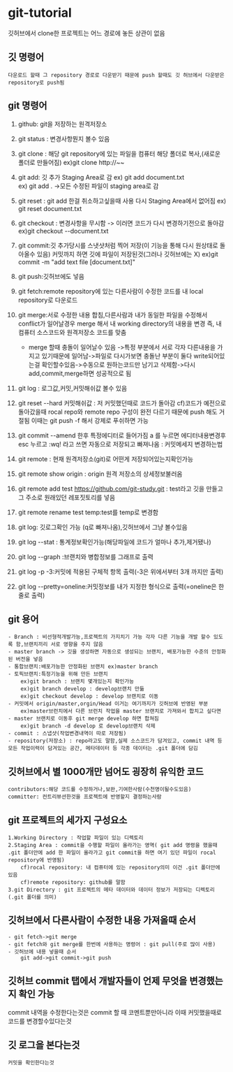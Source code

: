 # git-tutorial
깃허브에서 clone한 프로젝트는 어느 경로에 놓든 상관이 없음

## 깃 명령어
    다운로드 할때 그 repository 경로로 다운받기 때문에 push 할때도 깃 허브에서 다운받은 repository로 push됨

## git 명령어

1. github: git을 저장하는 원격저장소

2. git status : 변경사항뭔지 볼수 있음

3. git clone : 해당 git repository에 있는 파일을 컴퓨터 해당 폴더로 복사,(새로운 폴더로 만들어짐) 
    ex)git clone http://~~

4. git add: 깃 추가 Staging Area로 감
   ex) git add document.txt   
   ex) git add . ->모든 수정된 파일이 staging area로 감
   
5. git reset : git add 한걸 취소하고싶을때 사용 다시 Staging Area에서 없어짐
   ex) git reset document.txt
   
6. git checkout : 변경사항을 무시함 -> 이러면 코드가 다시 변경하기전으로 돌아감
   ex)git checkout --document.txt
   
7. git commit:깃 추가당시를 스냇샷처럼 찍어 저장(이 기능을 통해 다시 원상태로 돌아올수 있음)
    커밋까지 하면 깃에 파일이 저장된것(그러나 깃허브에는 X)
    ex)git commit -m "add text file [document.txt]"
    
8. git push:깃허브에도 넣음

9. git fetch:remote repository에 있는 다른사람이 수정한 코드를 내 local repository로 다운로드

10. git merge:서로 수정한 내용 합침,다른사람과 내가 동일한 파일을 수정해서 conflict가 일어날경우 merge 해서 내 working directory의 내용을 변경 즉, 내 컴퓨터 소스코드와 원격저장소 코드를 맞춤
    - merge 할때 충돌이 일어날수 있음 ->특정 부분에서 서로 각자 다른내용을 가지고 있기때문에 일어남->파일로 다시가보면 충돌난 부분이 둘다 write되어있는걸 확인할수있음->수동으로 원하는코드만 남기고 삭제함->다시 add,commit,merge하면 성공적으로 됨

11. git log : 로그값,커밋,커밋해쉬값 볼수 있음

12. git reset --hard 커밋해쉬값 : 저 커밋했던때로 코드가 돌아감
    cf)코드가 예전으로 돌아갔을때 rocal repo와 remote repo 구성이 완전 다르기 때문에 push 해도 거절됨 이때는 git push -f 해서 강제로 푸쉬하면 가능
13. git commit --amend 한후 특정에디터로 들어가짐 a 를 누르면 에디터내용변경후 esc 누르고 :wq! 라고 쓰면 자동으로 저장되고 빠져나옴 : 커밋메세지 변경하는법

14. git remote : 현재 원격저장소(git)로 어떤게 저장되어있는지확인가능

15. git remote show origin : origin 원격 저장소의 상세정보불러옴

16. git remote add test https://github.com/git-study.git : test라고 깃을 만들고 그 주소로 원래있던 레포짓토리를 넣음

17. git remote rename test temp:test를 temp로 변경함

18. git log: 깃로그확인 가능 (q로 빠져나옴),깃허브에서 그냥 볼수있음

19. git log --stat : 통계정보확인가능(해당파일에 코드가 얼마나 추가,제거됐나)

20. git log --graph :브랜치와 병합정보를 그래프로 출력

21. git log -p -3:커밋에 적용된 구체적 항목 출력(-3은 위에서부터 3개 까지만 출력)

22. git log --pretty=oneline:커밋정보를 내가 지정한 형식으로 출력(=oneline은 한줄로 출력)

## git 용어
    - Branch : 비선형적개발가능,프로젝트의 가지치기 가능 각자 다른 기능을 개발 할수 있도록 함,브랜치끼리 서로 영향을 주지 않음
    - master branch -> 깃을 생성하면 자동으로 생성되는 브랜치, 배포가능한 수준의 안정화된 버전을 넣음
    - 통합브랜치:배포가능한 안정화된 브랜치 ex)master branch
    - 토픽브랜치:특정기능을 위해 만든 브랜치
        ex)git branch : 브랜치 몇개있는지 확인가능
        ex)git branch develop : develop브랜치 만듦
        ex)git checkout develop : develop 브랜치로 이동
    - 커밋에서 origin/master,orgin/Head 이거는 여기까지가 깃허브에 반영된 부분
        ex)master브런치에서 다른 브런치 작업을 master 브랜치로 가져와서 합치고 싶다면
    - master 브랜치로 이동후 git merge develop 하면 합쳐짐
        ex)git branch -d develop 로 develop브랜치 삭제 
    - commit : 스냅샷(작업변경내역이 따로 저장됨)
    - repository(저장소) : repo라고도 말함,실제 소스코드가 담겨있고, commit 내역 등 모든 작업이력이 담겨있는 공간, 메타데이터 등 각종 데이터는 .git 폴더에 담김

## 깃허브에서 별 1000개만 넘어도 굉장히 유익한 코드
    contributors:해당 코드를 수정하거나,보완,기여한사람(수천명이될수도있음)
    committer: 컨트리뷰션한것을 프로젝트에 반영할지 결정하는사람

## git 프로젝트의 세가지 구성요소
    1.Working Directory : 작업할 파일이 있는 디렉토리
    2.Staging Area : commit을 수행할 파일이 올라가는 영역( git add 명령을 했을때 .git 폴더안에 add 한 파일이 올라가고 git commit을 하면 여기 있던 파일이 rocal repository에 반영됨)
        cf)rocal repository: 내 컴퓨터에 있는 repository의미 이건 .git 폴더안에 있음
        cf)remote repository: github를 말함
    3.git Directory : git 프로젝트의 메타 데이터와 데이터 정보가 저장되는 디렉토리 (.git 폴더를 의미)

## 깃허브에서 다른사람이 수정한 내용 가져올때 순서
    - git fetch->git merge
    - git fetch와 git merge를 한번에 사용하는 명령어 : git pull(주로 많이 사용)
    - 깃허브에 내용 넣을때 순서
        git add->git commit->git push

## 깃허브 commit 탭에서 개발자들이 언제 무엇을 변경했는지 확인 가능
commit 내역을 수정한다는것은 commit 할 때 코멘트뿐만아니라 이때 커밋했을때로 코드를 변경할수있다는것

## 깃 로그을 본다는것
    커밋을 확인한다는것
